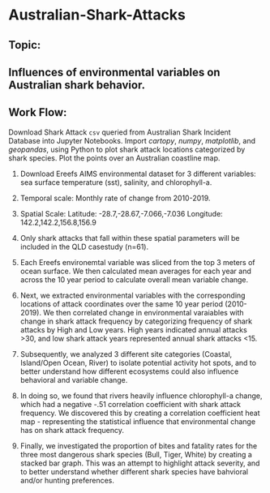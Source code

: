# Australian-Shark-Attacks

## Topic:
## Influences of environmental variables on Australian shark behavior.

## Work Flow:
Download Shark Attack `csv` queried from Australian Shark Incident Database into Jupyter Notebooks.
Import _cartopy_, _numpy_, _matplotlib_, and _geopandas_, using Python to plot shark attack locations categorized by shark species. Plot the points over an Australian coastline map.

1. Download Ereefs AIMS environmental dataset for 3 different variables: sea surface temperature (sst), salinity, and chlorophyll-a.
2. Temporal scale: Monthly rate of change from 2010-2019.
3. Spatial Scale: Latitude: -28.7,-28.67,-7.066,-7.036 Longitude: 142.2,142.2,156.8,156.9

4. Only shark attacks that fall within these spatial parameters will be included in the QLD casestudy (n=61).
5. Each Ereefs environemtal variable was sliced from the top 3 meters of ocean surface. We then calculated mean averages for each year and across the 10 year period to calculate overall mean variable change.
6. Next, we extracted environmental variables with the corresponding locations of attack coordinates over the same 10 year period (2010-2019). We then correlated change in environmental varaiables with change in shark attack frequency by categorizing frequency of shark attacks by High and Low years. High years indicated annual attacks >30, and low shark attack years represented annual shark attacks <15. 

8. Subsequently, we analyzed 3 different site categories (Coastal, Island/Open Ocean, River) to isolate potential activity hot spots, and to better understand how different ecosystems could also influence behavioral and variable change.
9. In doing so, we found that rivers heavily influence chlorophyll-a change, which had a negative -.51 correlation coefficient with shark attack frequency. We discovered this by creating a correlation coefficient heat map - representing the statistical influence that environmental change has on shark attack frequency.  

10. Finally, we investigated the proportion of bites and fatality rates for the three most dangerous shark species (Bull, Tiger, White) by creating a stacked bar graph. This was an attempt to highlight attack severity, and to better understand whether different shark species have bahvioral and/or hunting preferences. 
